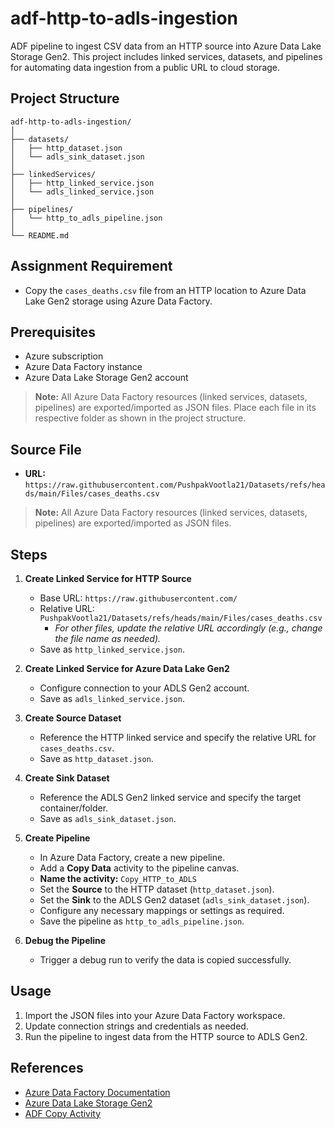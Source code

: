 # adf-http-to-adls-ingestion

ADF pipeline to ingest CSV data from an HTTP source into Azure Data Lake Storage Gen2. This project includes linked services, datasets, and pipelines for automating data ingestion from a public URL to cloud storage.

## Project Structure

```
adf-http-to-adls-ingestion/
│
├── datasets/
│   ├── http_dataset.json
│   └── adls_sink_dataset.json
│
├── linkedServices/
│   ├── http_linked_service.json
│   └── adls_linked_service.json
│
├── pipelines/
│   └── http_to_adls_pipeline.json
│
└── README.md
```

## Assignment Requirement

- Copy the `cases_deaths.csv` file from an HTTP location to Azure Data Lake Gen2 storage using Azure Data Factory.

## Prerequisites

- Azure subscription
- Azure Data Factory instance
- Azure Data Lake Storage Gen2 account

> **Note:** All Azure Data Factory resources (linked services, datasets, pipelines) are exported/imported as JSON files. Place each file in its respective folder as shown in the project structure.

## Source File

- **URL:**  
  `https://raw.githubusercontent.com/PushpakVootla21/Datasets/refs/heads/main/Files/cases_deaths.csv`


> **Note:** All Azure Data Factory resources (linked services, datasets, pipelines) are exported/imported as JSON files.

## Steps

1. **Create Linked Service for HTTP Source**
   - Base URL: `https://raw.githubusercontent.com/`
   - Relative URL: `PushpakVootla21/Datasets/refs/heads/main/Files/cases_deaths.csv`
     - *For other files, update the relative URL accordingly (e.g., change the file name as needed).*
   - Save as `http_linked_service.json`.

2. **Create Linked Service for Azure Data Lake Gen2**
   - Configure connection to your ADLS Gen2 account.
   - Save as `adls_linked_service.json`.

3. **Create Source Dataset**
   - Reference the HTTP linked service and specify the relative URL for `cases_deaths.csv`.
   - Save as `http_dataset.json`.

4. **Create Sink Dataset**
   - Reference the ADLS Gen2 linked service and specify the target container/folder.
   - Save as `adls_sink_dataset.json`.

5. **Create Pipeline**
   - In Azure Data Factory, create a new pipeline.
   - Add a **Copy Data** activity to the pipeline canvas.
   - **Name the activity:** `Copy_HTTP_to_ADLS`
   - Set the **Source** to the HTTP dataset (`http_dataset.json`).
   - Set the **Sink** to the ADLS Gen2 dataset (`adls_sink_dataset.json`).
   - Configure any necessary mappings or settings as required.
   - Save the pipeline as `http_to_adls_pipeline.json`.

6. **Debug the Pipeline**
   - Trigger a debug run to verify the data is copied successfully.

## Usage

1. Import the JSON files into your Azure Data Factory workspace.
2. Update connection strings and credentials as needed.
3. Run the pipeline to ingest data from the HTTP source to ADLS Gen2.

## References

- [Azure Data Factory Documentation](https://docs.microsoft.com/en-us/azure/data-factory/introduction)
- [Azure Data Lake Storage Gen2](https://docs.microsoft.com/en-us/azure/storage/blobs/data-lake-storage-introduction)
- [ADF Copy Activity](https://docs.microsoft.com/en-us/azure/data-factory/copy-activity-overview)
